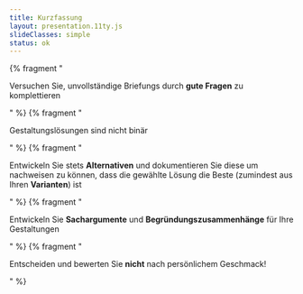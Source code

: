 ```yaml
---
title: Kurzfassung
layout: presentation.11ty.js
slideClasses: simple
status: ok
---
```


{% fragment "<p>Versuchen Sie, unvollständige Briefungs durch **gute Fragen** zu komplettieren</p>" %}
{% fragment "<p>Gestaltungslösungen sind nicht binär</p>" %}
{% fragment "<p>Entwickeln Sie stets **Alternativen** und dokumentieren Sie diese um nachweisen zu können, dass die gewählte Lösung die Beste (zumindest aus Ihren **Varianten**) ist</p>" %}
{% fragment "<p>Entwickeln Sie **Sachargumente** und **Begründungszusammenhänge** für Ihre Gestaltungen</p>" %}
{% fragment "<p>Entscheiden und bewerten Sie **nicht** nach persönlichem Geschmack!</p>" %}




